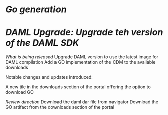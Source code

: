 # *Go generation*
# *DAML Upgrade: Upgrade teh version of the DAML SDK*

_What is being released_
Upgrade DAML version to use the latest image for DAML compilation
Add a GO implementation of the CDM to the available downloads

Notable changes and updates introduced:

A new tile in the downloads section of the portal offering the option to download GO

_Review direction_
Download the daml dar file from navigator
Download the GO artifact from the downloads section of the portal